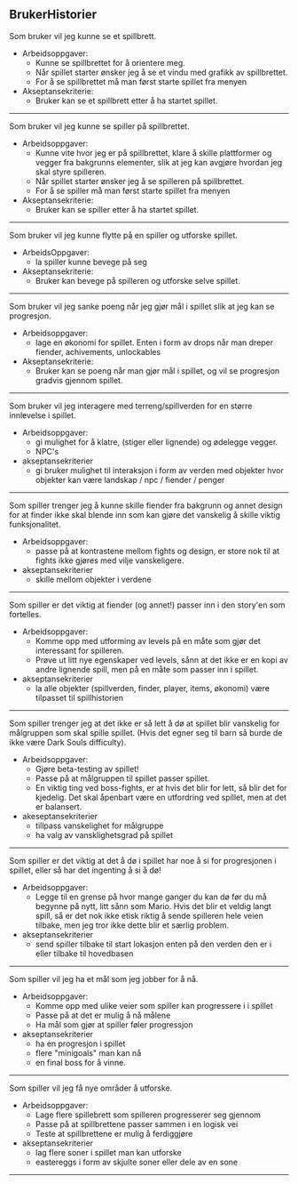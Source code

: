 ## BrukerHistorier

Som bruker vil jeg kunne se et spillbrett.
* Arbeidsoppgaver:
  - Kunne se spillbrettet for å orientere meg.
  - Når spillet starter ønsker jeg å se et vindu med grafikk av spillbrettet.
  - For å se spillbrettet må man først starte spillet fra menyen
* Akseptansekriterie: 
  - Bruker kan se et spillbrett etter å ha startet spillet.

***

Som bruker vil jeg kunne se spiller på spillbrettet.
* Arbeidsoppgaver:
  - Kunne vite hvor jeg er på spillbrettet, klare å skille plattformer og vegger fra bakgrunns elementer, 
  slik at jeg kan avgjøre hvordan jeg skal styre spilleren.
  - Når spillet starter ønsker jeg å se spilleren på spillbrettet.
  - For å se spiller må man først starte spillet fra menyen
* Akseptansekriterie:
  - Bruker kan se spiller etter å ha startet spillet.

***

Som bruker vil jeg kunne flytte på en spiller og utforske spillet.
* ArbeidsOppgaver:
  - la spiller kunne bevege på seg 
* Akseptansekriterie:
  - Bruker kan bevege på spilleren og utforske selve spillet.
***

Som bruker vil jeg sanke poeng når jeg gjør mål i spillet slik at jeg kan se progresjon. 
* Arbeidsoppgaver:
  - lage en økonomi for spillet. Enten i form av drops når man dreper fiender, achivements, 
  unlockables
* Akseptansekriterie:
  - Bruker kan se poeng når man gjør mål i spillet, og vil se progresjon gradvis gjennom spillet.

***

Som bruker vil jeg interagere med terreng/spillverden for en større  innlevelse i spillet. 
* Arbeidsoppgaver:
  - gi mulighet for å klatre, (stiger eller lignende) og ødelegge vegger.
  - NPC's
* akseptansekriterier 
  * gi bruker mulighet til interaksjon i form av verden med objekter hvor objekter kan være landskap / npc / fiender / penger 

***

Som spiller trenger jeg å kunne skille fiender fra bakgrunn og annet design for at finder ikke skal blende inn som kan gjøre det vanskelig å skille viktig funksjonalitet.
* Arbeidsoppgaver:
  - passe på at kontrastene mellom fights og design, er store nok til at fights ikke gjøres med vilje vanskeligere.
* akseptansekriterier 
  * skille mellom objekter i verdene

***

Som spiller er det viktig at fiender (og annet!) passer inn i den story'en som fortelles. 
* Arbeidsoppgaver:
  - Komme opp med utforming av levels på en måte som gjør det interessant for spilleren.
  - Prøve ut litt nye egenskaper ved levels, sånn at det ikke er en kopi av andre lignende spill, men på en måte som passer inn i spillet.
* akseptansekriterier 
  * la alle objekter (spillverden, finder, player, items, økonomi) være tilpasset til spillhistorien 

***

Som spiller trenger jeg at det ikke er så lett å dø at spillet blir vanskelig for målgruppen som skal spille spillet. (Hvis det egner seg til barn så burde de ikke være Dark Souls difficulty).
* Arbeidsoppgaver:
  - Gjøre beta-testing av spillet!
  - Passe på at målgruppen til spillet passer spillet.
  - En viktig ting ved boss-fights, er at hvis det blir for lett, så blir det for kjedelig. Det skal åpenbart være en utfordring ved spillet, men at det er balansert.
* akeseptansekriterier 
  * tillpass vanskelighet for målgruppe 
  * ha valg av vansklighetsgrad på spillet
***

Som spiller er det viktig at det å dø i spillet har noe å si for progresjonen i spillet, eller så har det ingenting å si å dø!
* Arbeidsoppgaver:
  - Legge til en grense på hvor mange ganger du kan dø før du må begynne på nytt, litt sånn som Mario. Hvis det blir et veldig langt spill, så er det nok ikke etisk riktig å sende spilleren hele veien tilbake, men jeg tror ikke dette blir et særlig problem. 
* akseptansekriterier 
  * send spiller tilbake til start lokasjon enten på den verden den er i eller tilbake til hovedbasen 
***

Som spiller vil jeg ha et mål som jeg jobber for å nå.
* Arbeidsoppgaver:
  - Komme opp med ulike veier som spiller kan progressere i i spillet
  - Passe på at det er mulig å nå målene
  - Ha mål som gjør at spiller føler progressjon
* akseptansekriterier 
  * ha en progresjon i spillet 
  * flere "minigoals" man kan nå
  * en final boss for å vinne.
***
  
Som spiller vil jeg få nye områder å utforske.
* Arbeidsoppgaver:
  - Lage flere spillebrett som spilleren progresserer seg gjennom
  - Passe på at spillbrettene passer sammen i en logisk vei
  - Teste at spillbrettene er mulig å ferdiggjøre
* akseptansekriterier
  * lag flere soner i spillet man kan utforske 
  * eastereggs i form av skjulte soner eller dele av en sone

***